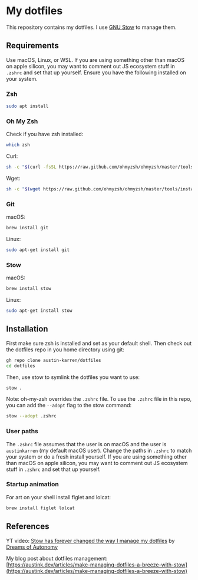 # My dotfiles

This repository contains my dotfiles. I use [GNU Stow](https://www.gnu.org/software/stow/) to manage them.

## Requirements

Use macOS, Linux, or WSL. If you are using something other than macOS on apple silicon, you may want to comment out JS ecosystem stuff in `.zshrc` and set that up yourself. Ensure you have the following installed on your system.

### Zsh

```bash
sudo apt install
```

### Oh My Zsh

Check if you have zsh installed:

```bash
which zsh
```

Curl:

```zsh
sh -c "$(curl -fsSL https://raw.github.com/ohmyzsh/ohmyzsh/master/tools/install.sh)"
```

Wget:

```zsh
sh -c "$(wget https://raw.github.com/ohmyzsh/ohmyzsh/master/tools/install.sh -O -)"
```

### Git

macOS:

```zsh
brew install git
```

Linux:

```zsh
sudo apt-get install git
```

### Stow

macOS:

```zsh
brew install stow
```

Linux:

```zsh
sudo apt-get install stow
```

## Installation

First make sure zsh is installed and set as your default shell. Then check out the dotfiles repo in you home directory using git:

```zsh
gh repo clone austin-karren/dotfiles
cd dotfiles
```

Then, use stow to symlink the dotfiles you want to use:

```zsh
stow .
```

Note: oh-my-zsh overrides the `.zshrc` file. To use the `.zshrc` file in this repo, you can add the `--adopt` flag to the stow command:

```zsh
stow --adopt .zshrc
```

### User paths

The `.zshrc` file assumes that the user is on macOS and the user is `austinkarren` (my default macOS user). Change the paths in `.zshrc` to match your system or do a fresh install yourself. If you are using something other than macOS on apple silicon, you may want to comment out JS ecosystem stuff in `.zshrc` and set that up yourself.

### Startup animation

For art on your shell install figlet and lolcat:

```zsh
brew install figlet lolcat
```

## References

YT video: [Stow has forever changed the way I manage my dotfiles](https://youtu.be/y6XCebnB9gs?si=7qzwfZUKaaK5Fo-o) by [
Dreams of Autonomy](https://www.youtube.com/@dreamsofautonomy)

My blog post about dotfiles management: [https://austink.dev/articles/make-managing-dotfiles-a-breeze-with-stow](https://austink.dev/articles/make-managing-dotfiles-a-breeze-with-stow)
